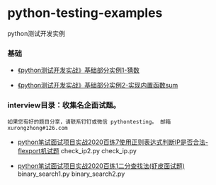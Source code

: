 # python-testing-examples


python测试开发实例

### 基础

* [《python测试开发实战》基础部分实例1-猜数](https://www.jianshu.com/p/f77e22e3b27c)

* [《python测试开发实战》基础部分实例2-实现内置函数sum](https://www.jianshu.com/p/d6e270791f39)


### interview目录：收集名企面试题。

	如果您有好的题目分享，请联系钉钉或微信 pythontesting。 邮箱 xurongzhong#126.com

 * [python笔试面试项目实战2020百练7使用正则表达式判断IP是否合法-flexport机试题](https://www.jianshu.com/p/e331da96917d)  check_ip2.py  check_ip.py
 
 * [python笔试面试项目实战2020百练1二分查找法(虾皮面试题)](https://www.jianshu.com/p/67127211e9e7) binary_search1.py  binary_search2.py
